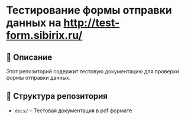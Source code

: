 # Тестирование формы отправки данных на  http://test-form.sibirix.ru/

## 📌 Описание  
Этот репозиторий содержит тестовую документацию для проверки формы отправки данных.  

## 📂 Структура репозитория  

- `docs/` – Тестовая документация в pdf формате 
